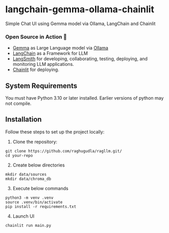 # langchain-gemma-ollama-chainlit
Simple Chat UI using Gemma model via Ollama, LangChain and Chainlit

### Open Source in Action 🚀
- [Gemma](https://ai.google.dev/gemma/docs/model_card) as Large Language model via [Ollama](https://ollama.com/)
- [LangChain](https://www.langchain.com/) as a Framework for LLM
- [LangSmith](https://smith.langchain.com/) for developing, collaborating, testing, deploying, and monitoring LLM applications.
- [Chainlit](https://docs.chainlit.io/langchain) for deploying.

## System Requirements

You must have Python 3.10 or later installed. Earlier versions of python may not compile.

## Installation

Follow these steps to set up the project locally:

1. Clone the repository:
```
git clone https://github.com/raghugudla/ragllm.git/
cd your-repo
```

2. Create below directories
```
mkdir data/sources
mkdir data/chroma_db
```

3. Execute below commands
```
python3 -m venv .venv
source .venv/bin/activate
pip install -r requirements.txt
```

4. Launch UI
```
chainlit run main.py
```
